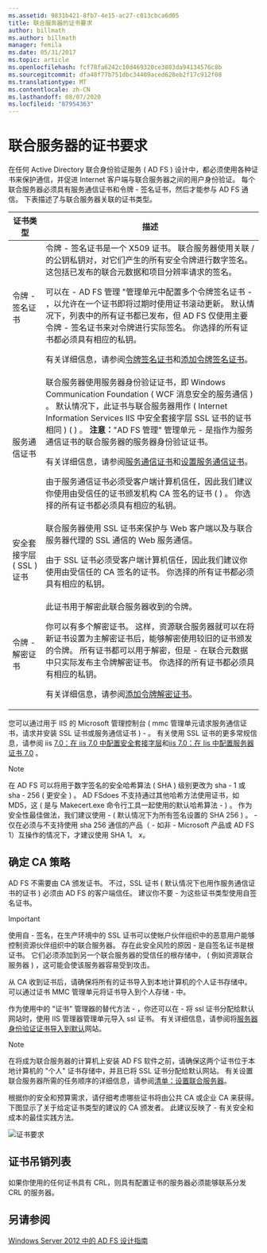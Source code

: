 ```yaml
---
ms.assetid: 9831b421-8fb7-4e15-ac27-c013cbca6d05
title: 联合服务器的证书要求
author: billmath
ms.author: billmath
manager: femila
ms.date: 05/31/2017
ms.topic: article
ms.openlocfilehash: fcf78fa6242c10d469320ce3803da94134576c8b
ms.sourcegitcommit: dfa48f77b751dbc34409aced628eb2f17c912f08
ms.translationtype: MT
ms.contentlocale: zh-CN
ms.lasthandoff: 08/07/2020
ms.locfileid: "87954363"
---
```

# <a name="certificate-requirements-for-federation-servers"></a>联合服务器的证书要求

在任何 Active Directory 联合身份验证服务 \( AD FS \) 设计中，都必须使用各种证书来保护通信，并促进 Internet 客户端与联合服务器之间的用户身份验证。 每个联合服务器必须具有服务通信证书和令牌 \- 签名证书，然后才能参与 AD FS 通信。 下表描述了与联合服务器关联的证书类型。

|证书类型|描述|
|--------------------|---------------|
|令牌 \- 签名证书|令牌 \- 签名证书是一个 X509 证书。 联合服务器使用关联 \/ 的公钥私钥对，对它们产生的所有安全令牌进行数字签名。 这包括已发布的联合元数据和项目分辨率请求的签名。<p>可以在 \- AD FS 管理 "管理单元中配置多个令牌签名证书 \- ，以允许在一个证书即将过期时使用证书滚动更新。 默认情况下，列表中的所有证书都已发布，但 AD FS 仅使用主要令牌 \- 签名证书来对令牌进行实际签名。 你选择的所有证书都必须具有相应的私钥。<p>有关详细信息，请参阅[令牌签名证书](Token-Signing-Certificates.md)和[添加令牌签名证书](../../ad-fs/deployment/Add-a-Token-Signing-Certificate.md)。|
|服务通信证书|联合服务器使用服务器身份验证证书，即 Windows Communication Foundation \( WCF 消息安全的服务通信 \) 。 默认情况下，此证书与联合服务器用作 \( Internet Information Services IIS 中安全套接字层 SSL 证书的证书相同 \) \( \) 。 **注意：**"AD FS 管理" 管理单元 \- 是指作为服务通信证书的联合服务器的服务器身份验证证书。<p>有关详细信息，请参阅[服务通信证书](Service-Communications-Certificates.md)和[设置服务通信证书](../../ad-fs/deployment/Set-a-Service-Communications-Certificate.md)。<p>由于服务通信证书必须受客户端计算机信任，因此我们建议你使用由受信任的证书颁发机构 CA 签名的证书 \( \) 。 你选择的所有证书都必须具有相应的私钥。|
|安全套接字层 \( SSL \) 证书|联合服务器使用 SSL 证书来保护与 Web 客户端以及与联合服务器代理的 SSL 通信的 Web 服务通信。<p>由于 SSL 证书必须受客户端计算机信任，因此我们建议你使用由受信任的 CA 签名的证书。 你选择的所有证书都必须具有相应的私钥。|
|令牌 \- 解密证书|此证书用于解密此联合服务器收到的令牌。<p>你可以有多个解密证书。 这样，资源联合服务器就可以在将新证书设置为主解密证书后，能够解密使用较旧的证书颁发的令牌。 所有证书都可以用于解密，但是 \- 在联合元数据中只实际发布主令牌解密证书。 你选择的所有证书都必须具有相应的私钥。<p>有关详细信息，请参阅[添加令牌解密证书](../../ad-fs/deployment/Add-a-Token-Decrypting-Certificate.md)。|

您可以通过用于 IIS 的 Microsoft 管理控制台 \( mmc 管理单元请求服务通信证书，请求并安装 SSL 证书或服务通信证书 \) \- 。 有关使用 SSL 证书的更多常规信息，请参阅 iis [7.0：在 iis 7.0 中配置安全套接字层](https://go.microsoft.com/fwlink/?LinkID=108544)和[iis 7.0：在 Iis 中配置服务器证书 7.0](https://go.microsoft.com/fwlink/?LinkID=108545) 。

> [!NOTE]
> 在 AD FS 可以将用于数字签名的安全哈希算法 \( SHA \) 级别更改为 sha \- 1 或 sha \- 256 \( 更安全 \) 。 AD FSdoes 不支持通过其他哈希方法使用证书，如 MD5，这 \( 是与 Makecert.exe 命令行工具一起使用的默认哈希算法 \- \) 。 作为安全性最佳做法，我们建议使用 \- \( 默认情况下为所有签名设置的 SHA 256 \) 。 \-仅在必须与不支持使用 sha 256 通信的产品（ \- 如非 \- Microsoft 产品或 AD FS 1）互操作的情况下，才建议使用 SHA 1。 *x*。

## <a name="determining-your-ca-strategy"></a>确定 CA 策略
AD FS 不需要由 CA 颁发证书。 不过，SSL 证书 \( 默认情况下也用作服务通信证书的证书 \) 必须由 AD FS 的客户端信任。 建议你不要 \- 为这些证书类型使用自签名证书。

> [!IMPORTANT]
> 使用自 \- 签名，在生产环境中的 SSL 证书可以使帐户伙伴组织中的恶意用户能够控制资源伙伴组织中的联合服务器。 存在此安全风险的原因 \- 是自签名证书是根证书。 它们必须添加到另一个联合服务器的受信任的根存储中， \( 例如资源联合服务器 \) ，这可能会使该服务器容易受到攻击。

从 CA 收到证书后，请确保将所有的证书导入到本地计算机的个人证书存储中。 可以通过证书 MMC 管理单元将证书导入到个人存储 \- 中。

作为使用中的 "证书" 管理器的替代方法 \- ，你还可以在 \- 将 ssl 证书分配给默认网站时，使用 IIS 管理器管理单元导入 ssl 证书。 有关详细信息，请参阅将[服务器身份验证证书导入到默认](../../ad-fs/deployment/Import-a-Server-Authentication-Certificate-to-the-Default-Web-Site.md)网站。

> [!NOTE]
> 在将成为联合服务器的计算机上安装 AD FS 软件之前，请确保这两个证书位于本地计算机的 "个人" 证书存储中，并且已将 SSL 证书分配给默认网站。 有关设置联合服务器所需的任务顺序的详细信息，请参阅[清单：设置联合服务器](../../ad-fs/deployment/Checklist--Setting-Up-a-Federation-Server.md)。

根据你的安全和预算需求，请仔细考虑哪些证书将由公共 CA 或企业 CA 来获得。 下图显示了关于给定证书类型的建议的 CA 颁发者。 此建议反映了 \- 有关安全和成本的最佳实践方法。

![证书要求](media/adfs2_fedserver_certstory_1.png)

## <a name="certificate-revocation-lists"></a>证书吊销列表
如果你使用的任何证书具有 CRL，则具有配置证书的服务器必须能够联系分发 CRL 的服务器。

## <a name="see-also"></a>另请参阅
[Windows Server 2012 中的 AD FS 设计指南](AD-FS-Design-Guide-in-Windows-Server-2012.md)
